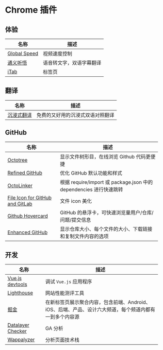 # Chrome 插件

## 体验

| 名称                                                                                                                                                                                                                                    | 描述                     |
| --------------------------------------------------------------------------------------------------------------------------------------------------------------------------------------------------------------------------------------- | ------------------------ |
| [Global Speed](https://chromewebstore.google.com/detail/global-speed-%E8%A7%86%E9%A2%91%E9%80%9F%E5%BA%A6%E6%8E%A7%E5%88%B6/jpbjcnkcffbooppibceonlgknpkniiff)                                                                           | 视频速度控制             |
| [通义听悟](https://chromewebstore.google.com/detail/%E9%80%9A%E4%B9%89%E5%90%AC%E6%82%9F-%E8%AF%AD%E9%9F%B3%E8%BD%AC%E6%96%87%E5%AD%97%EF%BC%8C%E5%8F%8C%E8%AF%AD%E5%AD%97%E5%B9%95%E7%BF%BB%E8%AF%91/omlgpaciclcjgbligehccipcikleeiea) | 语音转文字，双语字幕翻译 |
| [iTab](https://chromewebstore.google.com/detail/itab%E6%96%B0%E6%A0%87%E7%AD%BE%E9%A1%B5%E5%85%8D%E8%B4%B9chatgpt/mhloojimgilafopcmlcikiidgbbnelip)                                                                                     | 标签页                   |

## 翻译

| 名称                                                                                                                                                                                                                                                   | 描述                             |
| ------------------------------------------------------------------------------------------------------------------------------------------------------------------------------------------------------------------------------------------------------ | -------------------------------- |
| [沉浸式翻译](https://chromewebstore.google.com/detail/%E6%B2%89%E6%B5%B8%E5%BC%8F%E7%BF%BB%E8%AF%91-%E5%8F%8C%E8%AF%AD%E5%AF%B9%E7%85%A7%E7%BD%91%E9%A1%B5%E7%BF%BB%E8%AF%91-pdf%E6%96%87%E6%A1%A3%E7%BF%BB%E8%AF%91/bpoadfkcbjbfhfodiogcnhhhpibjhbnh) | 免费的又好用的沉浸式双语对照翻译 |

## GitHub

| 名称                                                                                                                                   | 描述                                                               |
| -------------------------------------------------------------------------------------------------------------------------------------- | ------------------------------------------------------------------ |
| [Octotree](https://chromewebstore.google.com/detail/octotree-github-code-tree/bkhaagjahfmjljalopjnoealnfndnagc)                        | 显示文件树形目，在线浏览 Github 代码更便捷                         |
| [Refined GitHub](https://chromewebstore.google.com/detail/refined-github/hlepfoohegkhhmjieoechaddaejaokhf)                             | 优化 GitHub 默认功能和样式                                         |
| [OctoLinker](https://chromewebstore.google.com/detail/octolinker/jlmafbaeoofdegohdhinkhilhclaklkp)                                     | 根据 require/import 或 package.json 中的 dependencies 进行快速跳转 |
| [File Icon for GitHub and GitLab](https://chromewebstore.google.com/detail/file-icons-for-github-and/ficfmibkjjnpogdcfhfokmihanoldbfe) | 文件 icon 美化                                                     |
| [Github Hovercard](https://chromewebstore.google.com/detail/github-hovercard/mmoahbbnojgkclgceahhakhnccimnplk)                         | GitHub 的悬浮卡，可快速浏览量用户/仓库/问题/提交信息               |
| [Enhanced GitHub](https://chromewebstore.google.com/detail/enhanced-github/anlikcnbgdeidpacdbdljnabclhahhmd)                           | 显示仓库大小、每个文件的大小、下载链接和复制文件内容的选项         |

## 开发

| 名称                                                                                                                   | 描述                                                                                                   |
| ---------------------------------------------------------------------------------------------------------------------- | ------------------------------------------------------------------------------------------------------ |
| [Vue.js devtools](https://chromewebstore.google.com/detail/vuejs-devtools/nhdogjmejiglipccpnnnanhbledajbpd)            | 调试 `Vue.js` 应用程序                                                                                 |
| [Lighthouse](https://chromewebstore.google.com/detail/lighthouse/blipmdconlkpinefehnmjammfjpmpbjk)                     | 网站性能测评工具                                                                                       |
| [掘金](https://chromewebstore.google.com/detail/%E7%A8%80%E5%9C%9F%E6%8E%98%E9%87%91/lecdifefmmfjnjjinhaennhdlmcaeeeb) | 在新标签页展示聚合内容，包含前端、Android、iOS、后端、产品、设计六大频道，每个频道内都有一到多个内容源 |
| [Datalayer Checker](https://chrome.google.com/webstore/detail/ffljdddodmkedhkcjhpmdajhjdbkogke)                        | GA 分析                                                                                                |
| [Wappalyzer](https://chromewebstore.google.com/detail/wappalyzer-technology-pro/gppongmhjkpfnbhagpmjfkannfbllamg)      | 分析页面技术栈                                                                                         |

